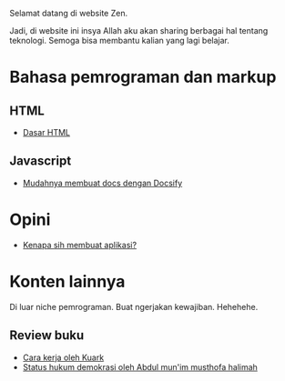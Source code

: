 Selamat datang di website Zen.

Jadi, di website ini insya Allah aku akan sharing berbagai hal tentang teknologi. Semoga bisa membantu kalian yang lagi belajar.

# Bahasa pemrograman dan markup

## HTML

- [Dasar HTML](/html/)

## Javascript

- [Mudahnya membuat docs dengan Docsify](/javascript/docsify)

# Opini

- [Kenapa sih membuat aplikasi?](/opini/mengapa-aplikasi)

# Konten lainnya

Di luar niche pemrograman. Buat ngerjakan kewajiban. Hehehehe.

## Review buku

- [Cara kerja oleh Kuark](/buku/cara-kerja)
- [Status hukum demokrasi oleh Abdul mun'im musthofa halimah](/buku/status-hukum-demokrasi)